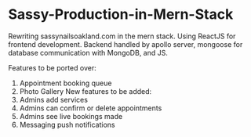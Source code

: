 # Sassy-Production-in-Mern-Stack
Rewriting sassynailsoakland.com in the mern stack. Using ReactJS for frontend development. Backend handled by apollo server, mongoose for database communication with MongoDB, and JS.


Features to be ported over:
  1. Appointment booking queue
  2. Photo Gallery
New features to be added:
  1. Admins add services
  2. Admins can confirm or delete appointments
  3. Admins see live bookings made
  4. Messaging push notifications 
